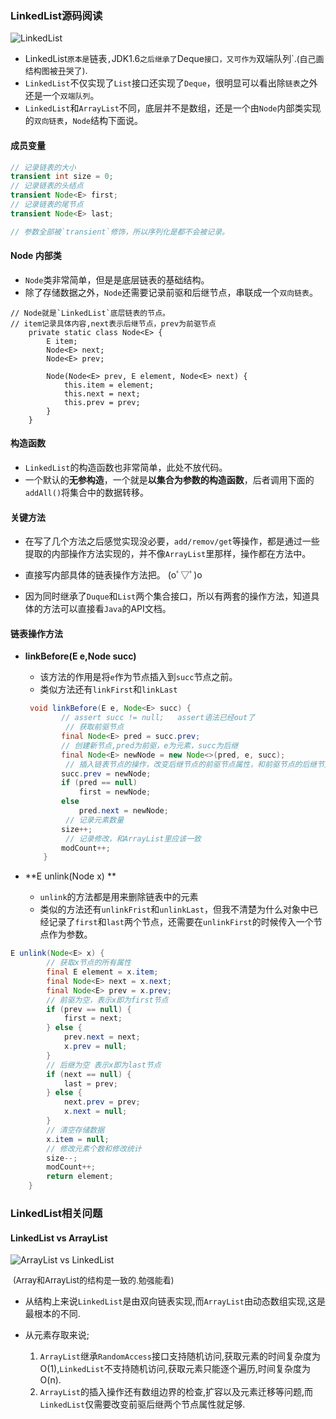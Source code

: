 ### LinkedList源码阅读

![LinkedList](https://chenqwwq-img.oss-cn-beijing.aliyuncs.com/img/LinkedList.png)

- LinkedList`原本是`链表`,`JDK1.6`之后继承了`Deque`接口，又可作为`双端队列`.<font size="2">(自己画结构图被丑哭了)</font>.
- `LinkedList`不仅实现了`List`接口还实现了`Deque`，很明显可以看出除`链表`之外还是一个`双端队列`。
- `LinkedList`和`ArrayList`不同，底层并不是数组，还是一个由`Node`内部类实现的`双向链表`，`Node`结构下面说。

#### 成员变量

```java
// 记录链表的大小
transient int size = 0;
// 记录链表的头结点
transient Node<E> first;
// 记录链表的尾节点
transient Node<E> last;

// 参数全部被`transient`修饰，所以序列化是都不会被记录。
```


#### Node 内部类

- `Node`类非常简单，但是是底层链表的基础结构。
- 除了存储数据之外，`Node`还需要记录前驱和后继节点，串联成一个`双向链表`。

```
// Node就是`LinkedList`底层链表的节点。
// item记录具体内容,next表示后继节点，prev为前驱节点
    private static class Node<E> {
        E item;
        Node<E> next;
        Node<E> prev;

        Node(Node<E> prev, E element, Node<E> next) {
            this.item = element;
            this.next = next;
            this.prev = prev;
        }
    }
```



#### 构造函数

- `LinkedList`的构造函数也非常简单，此处不放代码。
- 一个默认的**无参构造**，一个就是**以集合为参数的构造函数**，后者调用下面的`addAll()`将集合中的数据转移。



#### 关键方法

- 在写了几个方法之后感觉实现没必要，`add/remov/get`等操作，都是通过一些提取的内部操作方法实现的，并不像`ArrayList`里那样，操作都在方法中。

- 直接写内部具体的链表操作方法把。  (oﾟ▽ﾟ)o  

- 因为同时继承了`Duque`和`List`两个集合接口，所以有两套的操作方法，知道具体的方法可以直接看`Java`的API文档。



#### 链表操作方法

 - **linkBefore(E e,Node<E> succ)**

   - 该方法的作用是将`e`作为节点插入到`succ`节点之前。
   - 类似方法还有`linkFirst`和`linkLast`

   ```java
    void linkBefore(E e, Node<E> succ) {
           // assert succ != null;	 assert语法已经out了
        	// 获取前驱节点
           final Node<E> pred = succ.prev;
           // 创建新节点,pred为前驱，e为元素，succ为后继
           final Node<E> newNode = new Node<>(pred, e, succ);
        	// 插入链表节点的操作，改变后继节点的前驱节点属性，和前驱节点的后继节点属性
           succ.prev = newNode;
           if (pred == null)
               first = newNode;
           else
               pred.next = newNode;
        	// 记录元素数量 
           size++;
        	// 记录修改，和ArrayList里应该一致
           modCount++;
       }
   ```



- **E unlink(Node<E> x) **
  - `unlink`的方法都是用来删除链表中的元素
  - 类似的方法还有`unlinkFrist`和`unlinkLast`，但我不清楚为什么对象中已经记录了`first`和`last`两个节点，还需要在`unlinkFirst`的时候传入一个节点作为参数。

```java
E unlink(Node<E> x) {
    	// 获取x节点的所有属性
        final E element = x.item;
        final Node<E> next = x.next;
        final Node<E> prev = x.prev;
		// 前驱为空，表示x即为first节点
        if (prev == null) {
            first = next;
        } else {
            prev.next = next;
            x.prev = null;
        }
		// 后继为空 表示x即为last节点
        if (next == null) {
            last = prev;
        } else {
            next.prev = prev;
            x.next = null;
        }
		// 清空存储数据
        x.item = null;
   		// 修改元素个数和修改统计
        size--;
        modCount++;
        return element;
    }
```


### LinkedList相关问题
#### LinkedList vs ArrayList

![ArrayList vs LinkedList](https://chenqwwq-img.oss-cn-beijing.aliyuncs.com/img/ArrayList%26LinkedList.png)

​							<font size="2">(Array和ArrayList的结构是一致的.勉强能看)</font>

- 从结构上来说`LinkedList`是由双向链表实现,而`ArrayList`由动态数组实现,这是最根本的不同.

- 从元素存取来说;
  1. `ArrayList`继承`RandomAccess`接口支持随机访问,获取元素的时间复杂度为O(1),`LinkedList`不支持随机访问,获取元素只能逐个遍历,时间复杂度为O(n).
  2. `ArrayList`的插入操作还有数组边界的检查,扩容以及元素迁移等问题,而`LinkedList`仅需要改变前驱后继两个节点属性就足够.

